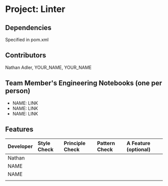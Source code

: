 # Project: Linter

## Dependencies
Specified in pom.xml

## Contributors
Nathan Adler, YOUR_NAME, YOUR_NAME

## Team Member's Engineering Notebooks (one per person)
- NAME: LINK
- NAME: LINK
- NAME: LINK

## Features


| Developer | Style Check | Principle Check | Pattern Check | A Feature (optional) |
|:----------|:------------|:----------------|:--------------|:---------------------|
| Nathan    |             |                 |               |                      |
| NAME      |             |                 |               |                      |
| NAME      |             |                 |               |                      |
|           |             |                 |               |                      |
